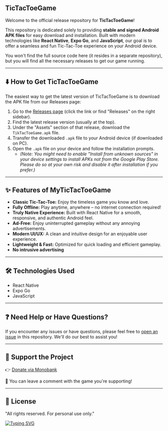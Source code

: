 ## TicTacToeGame

Welcome to the official release repository for **TicTacToeGame**!

This repository is dedicated solely to providing **stable and signed Android APK files** for easy download and installation. Built with modern technologies like **React Native**, **Expo Go**, and **JavaScript**, our goal is to offer a seamless and fun Tic-Tac-Toe experience on your Android device.

You won't find the full source code here (it resides in a separate repository), but you will find all the necessary releases to get our game running.

---

## ⬇️ How to Get TicTacToeGame

The easiest way to get the latest version of TicTacToeGame is to download the APK file from our Releases page:

1.  Go to the [Releases page](https://github.com/SerhiiQAA/MyTicTacToeGame/releases) (click the link or find "Releases" on the right sidebar).
2.  Find the latest release version (usually at the top).
3.  Under the "Assets" section of that release, download the `TikTacToeGame.apk` file.
4.  Transfer the downloaded `.apk` file to your Android device (if downloaded on PC).
5.  Open the `.apk` file on your device and follow the installation prompts.
    * *(Note: You might need to enable "Install from unknown sources" in your device settings to install APKs not from the Google Play Store. Please do so at your own risk and disable it after installation if you prefer.)*

---

## ✨ Features of MyTicTacToeGame

* **Classic Tic-Tac-Toe:** Enjoy the timeless game you know and love.
* **Fully Offline:** Play anytime, anywhere – no internet connection required!
* **Truly Native Experience:** Built with React Native for a smooth, responsive, and authentic Android feel.
* **Ad-Free:** Enjoy uninterrupted gameplay without any annoying advertisements.
* **Modern UI/UX:** A clean and intuitive design for an enjoyable user experience.
* **Lightweight & Fast:** Optimized for quick loading and efficient gameplay.
* **No intrusive advertising**

---

## 🛠️ Technologies Used

* React Native
* Expo Go
* JavaScript

---

## ❓ Need Help or Have Questions?

If you encounter any issues or have questions, please feel free to [open an issue](https://github.com/SerhiiQAA/MyTicTacToeGame/issues) in this repository. We'll do our best to assist you!

---

## 💖 Support the Project

👉 [Donate via Monobank](https://send.monobank.ua/jar/6mVCH3drmi)

💬 You can leave a comment with the game you're supporting!

--- 

## 📜 License
"All rights reserved. For personal use only."

[![Typing SVG](https://readme-typing-svg.demolab.com?font=Fira+Code&pause=1000&width=435&lines=Developed+with+passion+by+SerhiiQAA)](https://git.io/typing-svg)


